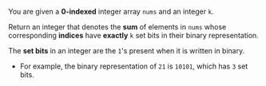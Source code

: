 You are given a **0-indexed** integer array `nums` and an integer `k`.

Return an integer that denotes the **sum** of elements in `nums` whose corresponding **indices** have **exactly** `k` set bits in their binary representation.

The **set bits** in an integer are the `1`'s present when it is written in binary.

- For example, the binary representation of `21` is `10101`, which has `3` set bits.